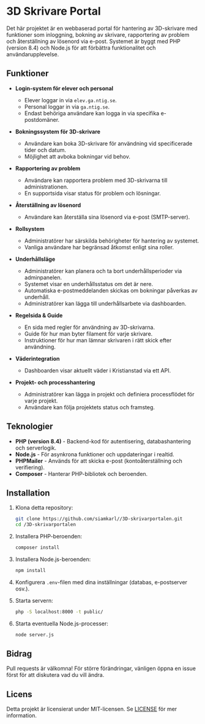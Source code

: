 # 3D Skrivare Portal

Det här projektet är en webbaserad portal för hantering av 3D-skrivare med funktioner som inloggning, bokning av skrivare, rapportering av problem och återställning av lösenord via e-post. Systemet är byggt med PHP (version 8.4) och Node.js för att förbättra funktionalitet och användarupplevelse.

## Funktioner

- **Login-system för elever och personal**
  - Elever loggar in via `elev.ga.ntig.se`.
  - Personal loggar in via `ga.ntig.se`.
  - Endast behöriga användare kan logga in via specifika e-postdomäner.

- **Bokningssystem för 3D-skrivare**
  - Användare kan boka 3D-skrivare för användning vid specificerade tider och datum.
  - Möjlighet att avboka bokningar vid behov.
  
- **Rapportering av problem**
  - Användare kan rapportera problem med 3D-skrivarna till administrationen.
  - En supportsida visar status för problem och lösningar.

- **Återställning av lösenord**
  - Användare kan återställa sina lösenord via e-post (SMTP-server).

- **Rollsystem**
  - Administratörer har särskilda behörigheter för hantering av systemet.
  - Vanliga användare har begränsad åtkomst enligt sina roller.

- **Underhållsläge**
  - Administratörer kan planera och ta bort underhållsperioder via adminpanelen.
  - Systemet visar en underhållsstatus om det är nere.
  - Automatiska e-postmeddelanden skickas om bokningar påverkas av underhåll.
  - Administratörer kan lägga till underhållsarbete via dashboarden.

- **Regelsida & Guide**
  - En sida med regler för användning av 3D-skrivarna.
  - Guide för hur man byter filament för varje skrivare.
  - Instruktioner för hur man lämnar skrivaren i rätt skick efter användning.

- **Väderintegration**
  - Dashboarden visar aktuellt väder i Kristianstad via ett API.

- **Projekt- och processhantering**
  - Administratörer kan lägga in projekt och definiera processflödet för varje projekt.
  - Användare kan följa projektets status och framsteg.

## Teknologier

- **PHP (version 8.4)** - Backend-kod för autentisering, databashantering och serverlogik.
- **Node.js** - För asynkrona funktioner och uppdateringar i realtid.
- **PHPMailer** - Används för att skicka e-post (kontoåterställning och verifiering).
- **Composer** - Hanterar PHP-bibliotek och beroenden.

## Installation

1. Klona detta repository:
   ```sh
   git clone https://github.com/siamkarl//3D-skrivarportalen.git
   cd /3D-skrivarportalen
   ```

2. Installera PHP-beroenden:
   ```sh
   composer install
   ```

3. Installera Node.js-beroenden:
   ```sh
   npm install
   ```

4. Konfigurera `.env`-filen med dina inställningar (databas, e-postserver osv.).

5. Starta servern:
   ```sh
   php -S localhost:8000 -t public/
   ```

6. Starta eventuella Node.js-processer:
   ```sh
   node server.js
   ```

## Bidrag

Pull requests är välkomna! För större förändringar, vänligen öppna en issue först för att diskutera vad du vill ändra.

## Licens

Detta projekt är licensierat under MIT-licensen. Se [LICENSE](LICENSE) för mer information.
